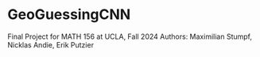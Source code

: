 # GeoGuessingCNN
Final Project for MATH 156 at UCLA, Fall 2024
Authors: Maximilian Stumpf, Nicklas Andie, Erik Putzier
